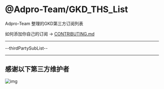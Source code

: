 # @Adpro-Team/GKD_THS_List

Adpro-Team 整理的GKD第三方订阅列表

如何添加你自己的订阅 -> [CONTRIBUTING.md](./CONTRIBUTING.md)

---

--thirdPartySubList--

---

## 感谢以下第三方维护者

![img](https://contrib.rocks/image?repo=Adpro-Team/GKD_thirdParty_subscription_list)
